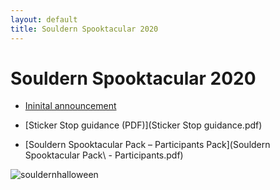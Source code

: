 ```yaml
---
layout: default
title: Souldern Spooktacular 2020
---
```


# Souldern Spooktacular 2020


* [Ininital announcement](../../announcements/halloween2020)

* [Sticker Stop guidance (PDF)](Sticker Stop guidance.pdf)

* [Souldern Spooktacular Pack – Participants Pack](Souldern Spooktacular Pack\ - Participants.pdf)


![souldernhalloween](../../announcements/halloween2020/halloween2020.jpg)